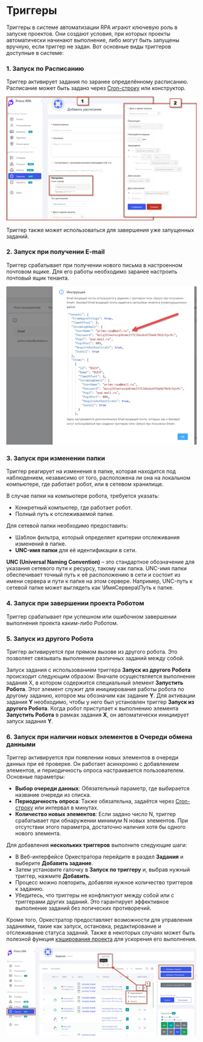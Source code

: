 # Триггеры

Триггеры в системе автоматизации RPA играют ключевую роль в запуске проектов. Они создают условия, при которых проекты автоматически начинают выполнение, либо могут быть запущены вручную, если триггер не задан. Вот основные виды триггеров доступные в системе:

### 1. **Запуск по Расписанию**
  Триггер активирует задания по заранее определённому расписанию. Расписание может быть задано через [Cron-строку](https://docs.primo-rpa.ru/primo-rpa/orchestrator/basics/tasks/schedules#1.-cron-stroka) или конструктор.

![](../.gitbook/assets1/add_shedule.png)


  Триггер также может использоваться для завершения уже запущенных заданий.

### 2. **Запуск при получении E-mail**
  Триггер срабатывает при получении нового письма в настроенном почтовом ящике. Для его работы необходимо заранее настроить почтовый ящик тенанта.
     
![](../.gitbook/assets1/mail1.png)

### 3.  **Запуск при изменении папки**

Триггер реагирует на изменения в папке, которая находится под наблюдением, независимо от того, расположена ли она на локальном компьютере, где работает робот, или в сетевом хранилище.

В случае папки на компьютере робота, требуется указать:

- Конкретный компьютер, где работает робот.
- Полный путь к отслеживаемой папке.

Для сетевой папки необходимо предоставить:

- Шаблон фильтра, который определяет критерии отслеживания изменений в папке.
- **UNC-имя папки** для её идентификации в сети.

**UNC (Universal Naming Convention)** – это стандартное обозначение для указания сетевого пути к ресурсу, такому как папка. UNC-имя папки обеспечивает точный путь к её расположению в сети и состоит из имени сервера и пути к папке на этом сервере. Например, UNC-путь к сетевой папке может выглядеть как \\ИмяСервера\Путь к папке.

### 4. **Запуск при завершении проекта Роботом**

  Триггер срабатывает при успешном или ошибочном завершении выполнения проекта каким-либо Роботом.

### 5. **Запуск из другого Робота**

  Триггер активируется при прямом вызове из другого робота. Это позволяет связывать выполнение различных заданий между собой.
   
Запуск задания с использованием триггера **Запуск из другого Робота** происходит следующим образом:
Вначале осуществляется выполнение задания X, в котором содержится специальный элемент **Запустить Робота**. Этот элемент служит для инициирования работы робота по другому заданию, которое мы обозначим как задание **Y**. Для активации задания **Y** необходимо, чтобы у него был установлен триггер **Запуск из другого Робота**. Когда робот приступает к выполнению элемента **Запустить Робота** в рамках задания **X**, он автоматически инициирует запуск задания **Y**.

### 6. **Запуск при наличии новых элементов в Очереди обмена данными**

Триггер активируется при появлении новых элементов в очереди данных при её проверке. Он работает асинхронно с добавлением элементов, и периодичность опроса настраивается пользователем. Основные параметры:
     
- **Выбор очереди данных**: Обязательный параметр, где выбирается название очереди из списка.
- **Периодичность опроса**: Также обязательна, задаётся через [Cron-строку](https://docs.primo-rpa.ru/primo-rpa/orchestrator/basics/tasks/schedules#1.-cron-stroka) или интервал в минутах.
- **Количество новых элементов**: Если задано число N, триггер срабатывает при обнаружении минимум N новых элементов. При отсутствии этого параметра, достаточно наличия хотя бы одного нового элемента.


Для добавления **нескольких триггеров**  выполните следующие шаги: 
 - В Веб-интерфейсе Оркестратора перейдите в раздел **Задания** и выберите **Добавить задание**.
 - Затем установите галочку в  **Запуск по триггеру** и, выбрав нужный триггер, нажмите **Добавить**.
 - Процесс можно повторить, добавляя нужное количество триггеров к заданию.
 - Убедитесь, что триггеры не конфликтуют между собой или с триггерами других заданий. Это гарантирует эффективное выполнение заданий без логических противоречий.

Кроме того, Оркестратор предоставляет возможности для управления заданиями, такие как запуск, остановка, редактирование и отслеживание статуса заданий. Также в некоторых случаях может быть полезной функция [кэширования проекта](https://docs.primo-rpa.ru/primo-rpa/orchestrator/deployment/fine-tuning/project-caching) для ускорения его выполнения.

![](../.gitbook/assets1/tasks.png)


